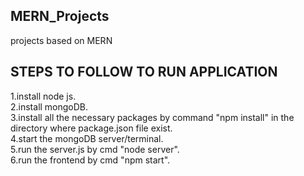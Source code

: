 ## MERN_Projects
projects based on MERN

## STEPS TO FOLLOW TO RUN APPLICATION
1.install node js.<br/>
2.install mongoDB.<br/>
3.install all the necessary packages by command "npm install" in the directory where package.json file exist.<br/>
4.start the mongoDB server/terminal.<br/>
5.run the server.js by cmd "node server".<br/>
6.run the frontend by cmd "npm start".<br/>
